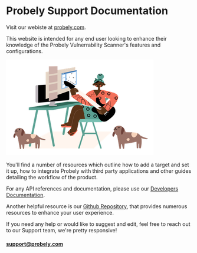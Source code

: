 # Probely Support Documentation

Visit our webiste at [probely.com](https://probely.com/).

This website is intended for any end user looking to enhance their knowledge of the Probely Vulnerrability Scanner's features and configurations.

![pretty_picture](images/index.png)

You'll find a number of resources which outline how to add a target and set it up, how to integrate Probely with third party applications and other guides detailing the workflow of the product.

For any API references and documentation, please use our [Developers Documentation](https://developers.probely.com/#section/Quick-Start).

Another helpful resource is our [Github Repository](https://github.com/orgs/Probely/repositories), that provides numerous resources to enhance your user experience.

If you need any help or would like to suggest and edit, feel free to reach out to our Support team, we're pretty responsive!

#### support@probely.com